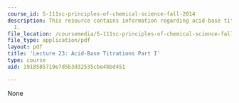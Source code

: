 ```yaml
---
course_id: 5-111sc-principles-of-chemical-science-fall-2014
description: This resource contains information regarding acid-base titrations part
  I.
file_location: /coursemedia/5-111sc-principles-of-chemical-science-fall-2014/1918585719e7d5b3d32535cbe4bbd451_MIT5_111F14_Lec23.pdf
file_type: application/pdf
layout: pdf
title: 'Lecture 23: Acid-Base Titrations Part I'
type: course
uid: 1918585719e7d5b3d32535cbe4bbd451

---
```

None